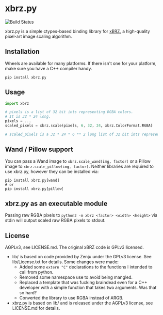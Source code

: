 # xbrz.py

[![Build Status](https://travis-ci.org/iomintz/xbrz.py.svg?branch=master)](https://travis-ci.org/iomintz/xbrz.py)

xbrz.py is a simple ctypes-based binding library for [xBRZ], a high-quality pixel-art image scaling algorithm.

## Installation

Wheels are available for many platforms. If there isn't one for your platform, make sure you have a C++ compiler handy.

```
pip install xbrz.py
```

## Usage

```py
import xbrz

# pixels is a list of 32 bit ints representing RGBA colors.
# It is 32 * 24 long.
pixels = ...
scaled_pixels = xbrz.scale(pixels, 6, 32, 24, xbrz.ColorFormat.RGBA)

# scaled_pixels is a 32 * 24 * 6 ** 2 long list of 32 bit ints representing the scaled image.
```

## Wand / Pillow support

You can pass a Wand image to `xbrz.scale_wand(img, factor)` or a Pillow image to `xbrz.scale_pillow(img, factor)`.
Neither libraries are required to use xbrz.py, however they can be installed via:

```
pip install xbrz.py[wand]
# or
pip install xbrz.py[pillow]
```

## xbrz.py as an executable module

Passing raw RGBA pixels to `python3 -m xbrz <factor> <width> <height>`
via stdin will output scaled raw RGBA pixels to stdout.

## License

AGPLv3, see LICENSE.md. The original xBRZ code is GPLv3 licensed.

- lib/ is based on code provided by Zenju under the GPLv3 license. See lib/License.txt for details.
  Some changes were made:
  - Added some `extern "C"` declarations to the functions I intended to call from python.
  - Removed some namespace use to avoid being mangled.
  - Replaced a template that was fucking braindead even for a C++ developer
    with a simple function that takes two arguments. Was that so hard?
  - Converted the library to use RGBA instead of ARGB.
- xbrz.py is based on lib/ and is released under the AGPLv3 license, see LICENSE.md for details.

[xbrz]: https://sourceforge.net/projects/xbrz/
